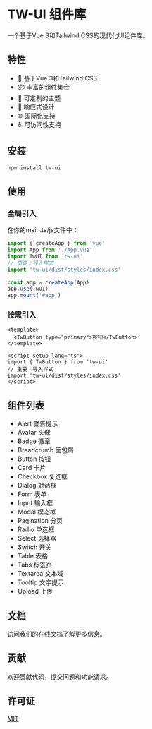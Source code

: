 # TW-UI 组件库

一个基于Vue 3和Tailwind CSS的现代化UI组件库。

## 特性

- 🚀 基于Vue 3和Tailwind CSS
- 📦 丰富的组件集合
- 🎨 可定制的主题
- 📱 响应式设计
- 🌐 国际化支持
- ♿ 可访问性支持

## 安装

```bash
npm install tw-ui
```

## 使用

### 全局引入

在你的main.ts/js文件中：

```ts
import { createApp } from 'vue'
import App from './App.vue'
import TwUI from 'tw-ui'
// 重要：导入样式
import 'tw-ui/dist/styles/index.css'

const app = createApp(App)
app.use(TwUI)
app.mount('#app')
```

### 按需引入

```vue
<template>
  <TwButton type="primary">按钮</TwButton>
</template>

<script setup lang="ts">
import { TwButton } from 'tw-ui'
// 重要：导入样式
import 'tw-ui/dist/styles/index.css'
</script>
```

## 组件列表

- Alert 警告提示
- Avatar 头像
- Badge 徽章
- Breadcrumb 面包屑
- Button 按钮
- Card 卡片
- Checkbox 复选框
- Dialog 对话框
- Form 表单
- Input 输入框
- Modal 模态框
- Pagination 分页
- Radio 单选框
- Select 选择器
- Switch 开关
- Table 表格
- Tabs 标签页
- Textarea 文本域
- Tooltip 文字提示
- Upload 上传

## 文档

访问我们的[在线文档](https://tw-ui.example.com)了解更多信息。

## 贡献

欢迎贡献代码，提交问题和功能请求。

## 许可证

[MIT](LICENSE)
